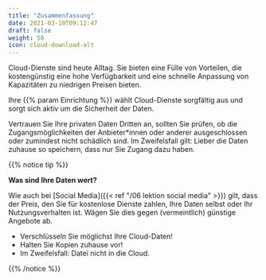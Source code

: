 ```yaml
---
title: "Zusammenfassung"
date: 2021-03-10T09:12:47
draft: false
weight: 50
icon: cloud-download-alt
---
```

Cloud-Dienste sind heute Alltag. Sie bieten eine Fülle von Vorteilen, die kostengünstig eine hohe Verfügbarkeit und eine schnelle Anpassung von Kapazitäten zu niedrigen Preisen bieten.

Ihre {{% param Einrichtung %}} wählt Cloud-Dienste sorgfältig aus und sorgt sich aktiv um die Sicherheit der Daten.

Vertrauen Sie Ihre privaten Daten Dritten an, sollten Sie prüfen, ob die Zugangsmöglichkeiten der Anbieter*innen oder anderer ausgeschlossen oder zumindest nicht schädlich sind. Im Zweifelsfall gilt: Lieber die Daten zuhause so speichern, dass nur Sie Zugang dazu haben.

{{% notice tip %}}

**Was sind Ihre Daten wert?**

Wie auch bei [Social Media]({{< ref "/06 lektion social media" >}}) gilt, dass der Preis, den Sie für kostenlose Dienste zahlen, Ihre Daten selbst oder Ihr Nutzungsverhalten ist. Wägen Sie dies gegen (vermeintlich) günstige Angebote ab.

- Verschlüsseln Sie möglichst Ihre Cloud-Daten!
- Halten Sie Kopien zuhause vor!
- Im Zweifelsfall: Datei nicht in die Cloud.

{{% /notice %}}